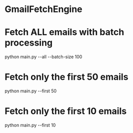# GmailFetchEngine


# Fetch ALL emails with batch processing
python main.py --all --batch-size 100

# Fetch only the first 50 emails
python main.py --first 50

# Fetch only the first 10 emails
python main.py --first 10
